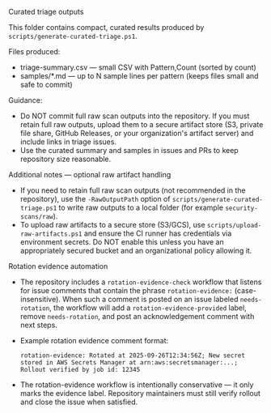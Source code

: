 Curated triage outputs

This folder contains compact, curated results produced by `scripts/generate-curated-triage.ps1`.

Files produced:

- triage-summary.csv — small CSV with Pattern,Count (sorted by count)
- samples/*.md — up to N sample lines per pattern (keeps files small and safe to commit)

Guidance:

- Do NOT commit full raw scan outputs into the repository. If you must retain full raw outputs, upload them to a secure artifact store (S3, private file share, GitHub Releases, or your organization's artifact server) and include links in triage issues.
- Use the curated summary and samples in issues and PRs to keep repository size reasonable.

Additional notes — optional raw artifact handling

- If you need to retain full raw scan outputs (not recommended in the repository), use the `-RawOutputPath` option of `scripts/generate-curated-triage.ps1` to write raw outputs to a local folder (for example `security-scans/raw`).
- To upload raw artifacts to a secure store (S3/GCS), use `scripts/upload-raw-artifacts.ps1` and ensure the CI runner has credentials via environment secrets. Do NOT enable this unless you have an appropriately secured bucket and an organizational policy allowing it.

Rotation evidence automation

- The repository includes a `rotation-evidence-check` workflow that listens for issue comments that contain the phrase `rotation-evidence:` (case-insensitive). When such a comment is posted on an issue labeled `needs-rotation`, the workflow will add a `rotation-evidence-provided` label, remove `needs-rotation`, and post an acknowledgement comment with next steps.
- Example rotation evidence comment format:

  `rotation-evidence: Rotated at 2025-09-26T12:34:56Z; New secret stored in AWS Secrets Manager at arn:aws:secretsmanager:...; Rollout verified by job id: 12345`

- The rotation-evidence workflow is intentionally conservative — it only marks the evidence label. Repository maintainers must still verify rollout and close the issue when satisfied.

